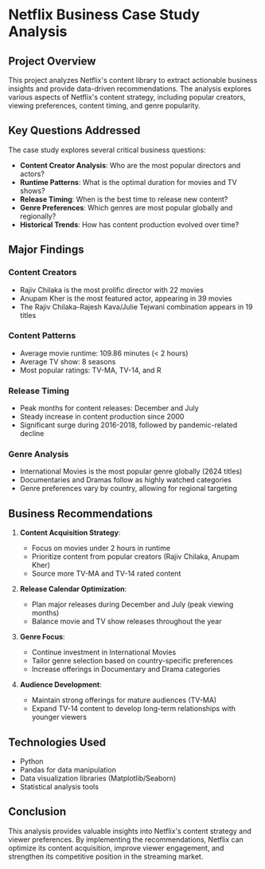# Netflix Business Case Study Analysis

##  Project Overview

This project analyzes Netflix's content library to extract actionable business insights and provide data-driven recommendations. The analysis explores various aspects of Netflix's content strategy, including popular creators, viewing preferences, content timing, and genre popularity.

##  Key Questions Addressed

The case study explores several critical business questions:

- **Content Creator Analysis**: Who are the most popular directors and actors?
- **Runtime Patterns**: What is the optimal duration for movies and TV shows?
- **Release Timing**: When is the best time to release new content?
- **Genre Preferences**: Which genres are most popular globally and regionally?
- **Historical Trends**: How has content production evolved over time?

##  Major Findings

### Content Creators
- Rajiv Chilaka is the most prolific director with 22 movies
- Anupam Kher is the most featured actor, appearing in 39 movies
- The Rajiv Chilaka-Rajesh Kava/Julie Tejwani combination appears in 19 titles

### Content Patterns
- Average movie runtime: 109.86 minutes (< 2 hours)
- Average TV show: 8 seasons
- Most popular ratings: TV-MA, TV-14, and R

### Release Timing
- Peak months for content releases: December and July
- Steady increase in content production since 2000
- Significant surge during 2016-2018, followed by pandemic-related decline

### Genre Analysis
- International Movies is the most popular genre globally (2624 titles)
- Documentaries and Dramas follow as highly watched categories
- Genre preferences vary by country, allowing for regional targeting

##  Business Recommendations

1. **Content Acquisition Strategy**:
   - Focus on movies under 2 hours in runtime
   - Prioritize content from popular creators (Rajiv Chilaka, Anupam Kher)
   - Source more TV-MA and TV-14 rated content

2. **Release Calendar Optimization**:
   - Plan major releases during December and July (peak viewing months)
   - Balance movie and TV show releases throughout the year

3. **Genre Focus**:
   - Continue investment in International Movies
   - Tailor genre selection based on country-specific preferences
   - Increase offerings in Documentary and Drama categories

4. **Audience Development**:
   - Maintain strong offerings for mature audiences (TV-MA)
   - Expand TV-14 content to develop long-term relationships with younger viewers

##  Technologies Used

- Python
- Pandas for data manipulation
- Data visualization libraries (Matplotlib/Seaborn)
- Statistical analysis tools
  
##  Conclusion
This analysis provides valuable insights into Netflix's content strategy and viewer preferences. By implementing the recommendations, Netflix can optimize its content acquisition, improve viewer engagement, and strengthen its competitive position in the streaming market.
